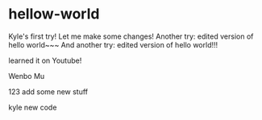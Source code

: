 # hellow-world
Kyle's first try!
Let me make some changes!
Another try: edited version of hello world~~~
And another try: edited version of hello world!!!

learned it on Youtube!

Wenbo Mu


123
add some new stuff

kyle new code
